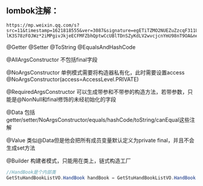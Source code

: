 ## lombok注解：

```
https://mp.weixin.qq.com/s?src=11&timestamp=1621818555&ver=3087&signature=egETiTZMO2NUEZuZzcqF311UlHinHlfQDKVhDgYcbgx1EP2nJeSBoUqG9fz-lK3S78zFOJWz*2iMPgivJkjeECFMFZbhQptwCcUBlTDnSZyKdLV2wvcjcnYmU98nT9OA&new=1
```

@Getter	@Setter	@ToString	@EqualsAndHashCode

@AllArgsConstructor    不包括final字段

@NoArgsConstructor	单例模式需要将构造器私有化，此时需要设置access @NoArgsConstructor(access=AccessLevel.PRIVATE)

@RequiredArgsConstructor  可以生成带参和不带参的构造方法，若带参数，只能是@NonNull和final修饰的未经初始化的字段

@Data  包括getter/setter/NoArgsConstructor/equals/hashCode/toString/canEqual这些注解

@Value 类似@Data但是他会把所有成员变量默认定义为private final，并且不会生成set方法

@Builder 构建者模式，只能用在类上，链式构造工厂

```java
//HandBook是个内部类 
GetStuHandBookListVO.HandBook handBook = GetStuHandBookListVO.HandBook.builder()                  .dzscName(dzscName).subject(subject).subjectId(subjectId).build();
```

## 

